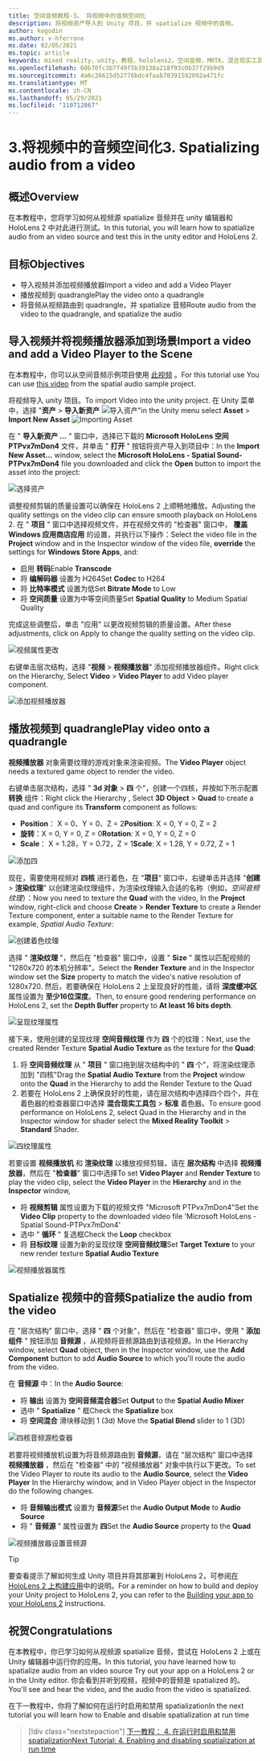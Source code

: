 ```yaml
---
title: 空间音频教程-3。 将视频中的音频空间化
description: 将视频资产导入到 Unity 项目，并 spatialize 视频中的音频。
author: kegodin
ms.author: v-hferrone
ms.date: 02/05/2021
ms.topic: article
keywords: mixed reality，unity，教程，hololens2，空间音频，MRTK，混合现实工具包，UWP，Windows 10，HRTF，头相关传输函数，回音，Microsoft Spatializer，视频导入，视频播放器
ms.openlocfilehash: 60b70fc3b7f49f5b39138a218f93c0b37f29b9d9
ms.sourcegitcommit: 4a6c26615d52776bdc4faab70391592092a471fc
ms.translationtype: MT
ms.contentlocale: zh-CN
ms.lasthandoff: 05/29/2021
ms.locfileid: "110712867"
---
```

# <a name="3-spatializing-audio-from-a-video"></a><span data-ttu-id="214cc-105">3.将视频中的音频空间化</span><span class="sxs-lookup"><span data-stu-id="214cc-105">3. Spatializing audio from a video</span></span>

## <a name="overview"></a><span data-ttu-id="214cc-106">概述</span><span class="sxs-lookup"><span data-stu-id="214cc-106">Overview</span></span>

<span data-ttu-id="214cc-107">在本教程中，您将学习如何从视频源 spatialize 音频并在 unity 编辑器和 HoloLens 2 中对此进行测试。</span><span class="sxs-lookup"><span data-stu-id="214cc-107">In this tutorial, you will learn how to spatialize audio from an video source and test this in the unity editor and HoloLens 2.</span></span>

## <a name="objectives"></a><span data-ttu-id="214cc-108">目标</span><span class="sxs-lookup"><span data-stu-id="214cc-108">Objectives</span></span>

* <span data-ttu-id="214cc-109">导入视频并添加视频播放器</span><span class="sxs-lookup"><span data-stu-id="214cc-109">Import a video and add a Video Player</span></span>
* <span data-ttu-id="214cc-110">播放视频到 quadrangle</span><span class="sxs-lookup"><span data-stu-id="214cc-110">Play the video onto a quadrangle</span></span>
* <span data-ttu-id="214cc-111">将音频从视频路由到 quadrangle，并 spatialize 音频</span><span class="sxs-lookup"><span data-stu-id="214cc-111">Route audio from the video to the quadrangle, and spatialize the audio</span></span>

## <a name="import-a-video-and-add-a-video-player-to-the-scene"></a><span data-ttu-id="214cc-112">导入视频并将视频播放器添加到场景</span><span class="sxs-lookup"><span data-stu-id="214cc-112">Import a video and add a Video Player to the Scene</span></span>

<span data-ttu-id="214cc-113">在本教程中，你可以从空间音频示例项目使用 [此视频](https://github.com/microsoft/spatialaudio-unity/blob/develop/Samples/MicrosoftSpatializerSample/Assets/Microsoft%20HoloLens%20-%20Spatial%20Sound-PTPvx7mDon4.mp4?raw=true) 。</span><span class="sxs-lookup"><span data-stu-id="214cc-113">For this tutorial use You can use [this video](https://github.com/microsoft/spatialaudio-unity/blob/develop/Samples/MicrosoftSpatializerSample/Assets/Microsoft%20HoloLens%20-%20Spatial%20Sound-PTPvx7mDon4.mp4?raw=true) from the spatial audio sample project.</span></span>

<span data-ttu-id="214cc-114">将视频导入 unity 项目。</span><span class="sxs-lookup"><span data-stu-id="214cc-114">To import Video into the unity project.</span></span> <span data-ttu-id="214cc-115">在 Unity 菜单中，选择 "**资产**  >  **导入新资产** 
 ![ 导入资产"](images/spatial-audio/spatial-audio-03-section1-step1-1.PNG)</span><span class="sxs-lookup"><span data-stu-id="214cc-115">in the Unity menu select **Asset** > **Import New Asset**
![Importing Asset](images/spatial-audio/spatial-audio-03-section1-step1-1.PNG)</span></span>

<span data-ttu-id="214cc-116">在 " **导入新资产 ...** " 窗口中，选择已下载的 **Microsoft HoloLens 空间 PTPvx7mDon4** 文件，并单击 " **打开** " 按钮将资产导入到项目中：</span><span class="sxs-lookup"><span data-stu-id="214cc-116">In the **Import New Asset...** window, select the **Microsoft HoloLens - Spatial Sound-PTPvx7mDon4** file you downloaded and click the **Open** button to import the asset into the project:</span></span>

![选择资产](images/spatial-audio/spatial-audio-03-section1-step1-2.PNG)

<span data-ttu-id="214cc-118">调整视频剪辑的质量设置可以确保在 HoloLens 2 上顺畅地播放。</span><span class="sxs-lookup"><span data-stu-id="214cc-118">Adjusting the quality settings on the video clip can ensure smooth playback on HoloLens 2.</span></span> <span data-ttu-id="214cc-119">在 " **项目** " 窗口中选择视频文件，并在视频文件的 "检查器" 窗口中， **覆盖** **Windows 应用商店应用** 的设置，并执行以下操作：</span><span class="sxs-lookup"><span data-stu-id="214cc-119">Select the video file in the **Project** window and in the Inspector window of the video file, **override** the settings for **Windows Store Apps**, and:</span></span>

* <span data-ttu-id="214cc-120">启用 **转码**</span><span class="sxs-lookup"><span data-stu-id="214cc-120">Enable **Transcode**</span></span>
* <span data-ttu-id="214cc-121">将 **编解码器** 设置为 H264</span><span class="sxs-lookup"><span data-stu-id="214cc-121">Set **Codec** to H264</span></span>
* <span data-ttu-id="214cc-122">将 **比特率模式** 设置为低</span><span class="sxs-lookup"><span data-stu-id="214cc-122">Set **Bitrate Mode** to Low</span></span>
* <span data-ttu-id="214cc-123">将 **空间质量** 设置为中等空间质量</span><span class="sxs-lookup"><span data-stu-id="214cc-123">Set **Spatial Quality** to Medium Spatial Quality</span></span>

<span data-ttu-id="214cc-124">完成这些调整后，单击 "应用" 以更改视频剪辑的质量设置。</span><span class="sxs-lookup"><span data-stu-id="214cc-124">After these adjustments, click on Apply to change the quality setting on the video clip.</span></span>

![视频属性更改](images/spatial-audio/spatial-audio-03-section1-step1-3.PNG)

<span data-ttu-id="214cc-126">右键单击层次结构，选择 "**视频**  >  **视频播放器**" 添加视频播放器组件。</span><span class="sxs-lookup"><span data-stu-id="214cc-126">Right click on the Hierarchy, Select **Video** > **Video Player** to add Video player component.</span></span>

![添加视频播放器](images/spatial-audio/spatial-audio-03-section1-step1-4.PNG)

## <a name="play-video-onto-a-quadrangle"></a><span data-ttu-id="214cc-128">播放视频到 quadrangle</span><span class="sxs-lookup"><span data-stu-id="214cc-128">Play video onto a quadrangle</span></span>

<span data-ttu-id="214cc-129">**视频播放器** 对象需要纹理的游戏对象来渲染视频。</span><span class="sxs-lookup"><span data-stu-id="214cc-129">The **Video Player** object needs a textured game object to render the video.</span></span>

<span data-ttu-id="214cc-130">右键单击层次结构，选择 " **3d 对象**  >  **四** 个"，创建一个四核，并按如下所示配置 **转换** 组件：</span><span class="sxs-lookup"><span data-stu-id="214cc-130">Right click the Hierarchy , Select **3D Object** > **Quad** to create a quad and configure its **Transform** component as follows:</span></span>

* <span data-ttu-id="214cc-131">**Position**： X = 0、Y = 0、Z = 2</span><span class="sxs-lookup"><span data-stu-id="214cc-131">**Position**: X = 0, Y = 0, Z = 2</span></span>
* <span data-ttu-id="214cc-132">**旋转**：X = 0, Y = 0, Z = 0</span><span class="sxs-lookup"><span data-stu-id="214cc-132">**Rotation**: X = 0, Y = 0, Z = 0</span></span>
* <span data-ttu-id="214cc-133">**Scale**： X = 1.28，Y = 0.72，Z = 1</span><span class="sxs-lookup"><span data-stu-id="214cc-133">**Scale**: X = 1.28, Y = 0.72, Z = 1</span></span>

![添加四](images/spatial-audio/spatial-audio-03-section2-step1-1.PNG)

<span data-ttu-id="214cc-135">现在，需要使用视频对 **四核** 进行着色，在 "**项目**" 窗口中，右键单击并选择 "**创建**  >  **渲染纹理**" 以创建渲染纹理组件，为渲染纹理输入合适的名称（例如，_空间音频纹理_）：</span><span class="sxs-lookup"><span data-stu-id="214cc-135">Now you need to texture the **Quad** with the video, In the **Project** window, right-click and choose **Create** > **Render Texture** to create a Render Texture component, enter a suitable name to the Render Texture for example, _Spatial Audio Texture_:</span></span>

![创建着色纹理](images/spatial-audio/spatial-audio-03-section2-step1-2.PNG)

<span data-ttu-id="214cc-137">选择 " **渲染纹理** "，然后在 "检查器" 窗口中，设置 " **Size** " 属性以匹配视频的 "1280x720 的本机分辨率"。</span><span class="sxs-lookup"><span data-stu-id="214cc-137">Select the **Render Texture** and in the Inspector window set the **Size** property to match the video's native resolution of 1280x720.</span></span> <span data-ttu-id="214cc-138">然后，若要确保在 HoloLens 2 上呈现良好的性能，请将 **深度缓冲区** 属性设置为 **至少16位深度**。</span><span class="sxs-lookup"><span data-stu-id="214cc-138">Then, to ensure good rendering performance on HoloLens 2, set the **Depth Buffer** property to **At least 16 bits depth**.</span></span>

![呈现纹理属性](images/spatial-audio/spatial-audio-03-section2-step1-3.PNG)

<span data-ttu-id="214cc-140">接下来，使用创建的呈现纹理 **空间音频纹理** 作为 **四** 个的纹理：</span><span class="sxs-lookup"><span data-stu-id="214cc-140">Next, use the created Render Texture **Spatial Audio Texture** as the texture for the **Quad**:</span></span>

1. <span data-ttu-id="214cc-141">将 **空间音频纹理** 从 " **项目** " 窗口拖到层次结构中的 " **四** 个"，将渲染纹理添加到 "四核"</span><span class="sxs-lookup"><span data-stu-id="214cc-141">Drag the **Spatial Audio Texture** from the **Project** window onto the **Quad** in the Hierarchy to add the Render Texture to the Quad</span></span>
2. <span data-ttu-id="214cc-142">若要在 HoloLens 2 上确保良好的性能，请在层次结构中选择四个四个，并在着色器的检查器窗口中选择 **混合现实工具包**  >  **标准** 着色器。</span><span class="sxs-lookup"><span data-stu-id="214cc-142">To ensure good performance on HoloLens 2, select Quad in the Hierarchy and in the Inspector window for shader select the **Mixed Reality Toolkit** > **Standard** Shader.</span></span>

![四纹理属性](images/spatial-audio/spatial-audio-03-section2-step1-4.PNG)

<span data-ttu-id="214cc-144">若要设置 **视频播放机** 和 **渲染纹理** 以播放视频剪辑，请在 **层次结构** 中选择 **视频播放器**，然后在 "**检查器**" 窗口中选择</span><span class="sxs-lookup"><span data-stu-id="214cc-144">To set **Video Player** and **Render Texture** to play the video clip, select the **Video Player** in the **Hierarchy** and in the **Inspector** window,</span></span>

* <span data-ttu-id="214cc-145">将 **视频剪辑** 属性设置为下载的视频文件 "Microsoft PTPvx7mDon4"</span><span class="sxs-lookup"><span data-stu-id="214cc-145">Set the **Video Clip** property to the downloaded video file 'Microsoft HoloLens - Spatial Sound-PTPvx7mDon4'</span></span>
* <span data-ttu-id="214cc-146">选中 " **循环** " 复选框</span><span class="sxs-lookup"><span data-stu-id="214cc-146">Check the **Loop** checkbox</span></span>
* <span data-ttu-id="214cc-147">将 **目标纹理** 设置为新的呈现纹理 **空间音频纹理**</span><span class="sxs-lookup"><span data-stu-id="214cc-147">Set **Target Texture** to your new render texture **Spatial Audio Texture**</span></span>

![视频播放器属性](images/spatial-audio/spatial-audio-03-section2-step1-5.PNG)

## <a name="spatialize-the-audio-from-the-video"></a><span data-ttu-id="214cc-149">Spatialize 视频中的音频</span><span class="sxs-lookup"><span data-stu-id="214cc-149">Spatialize the audio from the video</span></span>

<span data-ttu-id="214cc-150">在 "层次结构" 窗口中，选择 " **四** 个对象"，然后在 "检查器" 窗口中，使用 " **添加组件** " 按钮添加 **音频源** ，从视频将音频源路由到该视频源。</span><span class="sxs-lookup"><span data-stu-id="214cc-150">In the Hierarchy window, select **Quad** object, then in the Inspector window, use the **Add Component** button to add **Audio Source** to which you'll route the audio from the video.</span></span>

<span data-ttu-id="214cc-151">在 **音频源** 中：</span><span class="sxs-lookup"><span data-stu-id="214cc-151">In the **Audio Source**:</span></span>

* <span data-ttu-id="214cc-152">将 **输出** 设置为 **空间音频混合器**</span><span class="sxs-lookup"><span data-stu-id="214cc-152">Set **Output** to the **Spatial Audio Mixer**</span></span>
* <span data-ttu-id="214cc-153">选中 " **Spatialize** " 框</span><span class="sxs-lookup"><span data-stu-id="214cc-153">Check the **Spatialize** box</span></span>
* <span data-ttu-id="214cc-154">将 **空间混合** 滑块移动到 1 (3d) </span><span class="sxs-lookup"><span data-stu-id="214cc-154">Move the **Spatial Blend** slider to 1 (3D)</span></span>

![四核音频源检查器](images/spatial-audio/spatial-audio-03-section3-step1-1.PNG)

<span data-ttu-id="214cc-156">若要将视频播放机设置为将音频源路由到 **音频源**，请在 "层次结构" 窗口中选择 **视频播放器** ，然后在 "检查器" 中的 "视频播放器" 对象中执行以下更改。</span><span class="sxs-lookup"><span data-stu-id="214cc-156">To set the Video Player to route its audio to the **Audio Source**, select the **Video Player** In the Hierarchy window, and in Video Player object in the Inspector do the following changes.</span></span>

* <span data-ttu-id="214cc-157">将 **音频输出模式** 设置为 **音频源**</span><span class="sxs-lookup"><span data-stu-id="214cc-157">Set the **Audio Output Mode** to **Audio Source**</span></span>
* <span data-ttu-id="214cc-158">将 " **音频源** " 属性设置为 **四**</span><span class="sxs-lookup"><span data-stu-id="214cc-158">Set the **Audio Source** property to the **Quad**</span></span>

![视频播放器设置音频源](images/spatial-audio/spatial-audio-03-section3-step1-2.PNG)

> [!TIP]
> <span data-ttu-id="214cc-160">要查看提示了解如何生成 Unity 项目并将其部署到 HoloLens 2，可参阅[在 HoloLens 2 上构建应用](mr-learning-base-02.md#building-your-application-to-your-hololens-2)中的说明。</span><span class="sxs-lookup"><span data-stu-id="214cc-160">For a reminder on how to build and deploy your Unity project to HoloLens 2, you can refer to the [Building your app to your HoloLens 2](mr-learning-base-02.md#building-your-application-to-your-hololens-2) instructions.</span></span>

## <a name="congratulations"></a><span data-ttu-id="214cc-161">祝贺</span><span class="sxs-lookup"><span data-stu-id="214cc-161">Congratulations</span></span>

<span data-ttu-id="214cc-162">在本教程中，你已学习如何从视频源 spatialize 音频，尝试在 HoloLens 2 上或在 Unity 编辑器中运行你的应用。</span><span class="sxs-lookup"><span data-stu-id="214cc-162">In this tutorial, you have learned how to spatialize audio from an video source Try out your app on a HoloLens 2 or in the Unity editor.</span></span> <span data-ttu-id="214cc-163">你会看到并听到视频，视频中的音频是 spatialized 的。</span><span class="sxs-lookup"><span data-stu-id="214cc-163">You'll see and hear the video, and the audio from the video is spatialized.</span></span>

<span data-ttu-id="214cc-164">在下一教程中，你将了解如何在运行时启用和禁用 spatialization</span><span class="sxs-lookup"><span data-stu-id="214cc-164">In the next tutorial you will learn how to Enable and disable spatialization at run time</span></span>

> [!div class="nextstepaction"]
> [<span data-ttu-id="214cc-165">下一教程： 4. 在运行时启用和禁用 spatialization</span><span class="sxs-lookup"><span data-stu-id="214cc-165">Next Tutorial: 4. Enabling and disabling spatialization at run time</span></span>](unity-spatial-audio-ch4.md)
